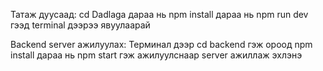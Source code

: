 Татаж дуусаад:
cd Dadlaga  дараа нь       npm install      дараа нь     npm run dev  гээд terminal дээрээ явуулаарай

Backend server ажилуулах:
Терминал дээр cd backend гэж ороод npm install дараа нь npm start гэж ажилуулснаар server ажиллаж эхлэнэ



